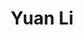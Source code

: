 ---
layout: page
title: Yuan Li
description: Visiting Student
img: assets/img/yuan_li.jpg
importance: 1
category: current
redirect: https://www.linkedin.com/in/yuan-li-087605195/
---